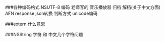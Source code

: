 ###各种编码格式
NSUTF-8 编码 老师写的 音乐播放器 归档 解档(关于中文方面)
AFN response json转换 判断方式 unicode编码


###extern 什么意思

###NSString 字符 和 中文几个字符问题
